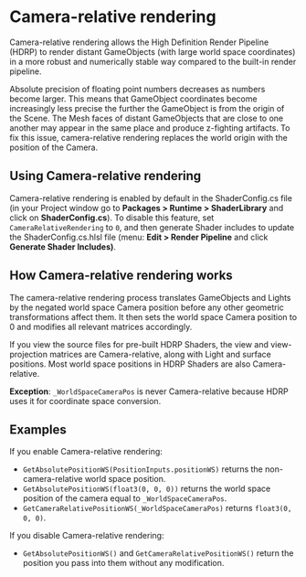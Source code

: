# **Camera-relative rendering**

Camera-relative rendering allows the High Definition Render Pipeline (HDRP) to render distant GameObjects (with large world space coordinates) in a more robust and numerically stable way compared to the built-in render pipeline.

Absolute precision of floating point numbers decreases as  numbers become larger. This means that GameObject coordinates become increasingly less precise the further the GameObject is from the origin of the Scene. The Mesh faces of distant GameObjects that are close to one another may appear in the same place and produce z-fighting artifacts. To fix this issue, camera-relative rendering replaces the world origin with the position of the Camera.

## Using Camera-relative rendering

Camera-relative rendering is enabled by default in the ShaderConfig.cs file (in your Project window go to **Packages > Runtime > ShaderLibrary** and click on **ShaderConfig.cs**). To disable this feature, set `CameraRelativeRendering` to `0`, and then generate Shader includes to update the ShaderConfig.cs.hlsl file (menu: **Edit > Render Pipeline** and click **Generate Shader Includes)**.

## How Camera-relative rendering works

The camera-relative rendering process translates GameObjects and Lights by the negated world space Camera position before any other geometric transformations affect them. It then sets the world space Camera position to 0 and modifies all relevant matrices accordingly.

If you view the source files for pre-built HDRP Shaders, the view and view-projection matrices are Camera-relative, along with Light and surface positions. Most world space positions in HDRP Shaders are also Camera-relative.

**Exception**: `_WorldSpaceCameraPos` is never Camera-relative because HDRP uses it for coordinate space conversion.

## **Examples**

If you enable Camera-relative rendering:

- `GetAbsolutePositionWS(PositionInputs.positionWS)` returns the non-camera-relative world space position.
- `GetAbsolutePositionWS(float3(0, 0, 0))` returns the world space position of the camera equal to `_WorldSpaceCameraPos`.
- `GetCameraRelativePositionWS(_WorldSpaceCameraPos)` returns `float3(0, 0, 0)`.

If you disable Camera-relative rendering:

- `GetAbsolutePositionWS()` and `GetCameraRelativePositionWS()` return the position you pass into them without any modification.

 